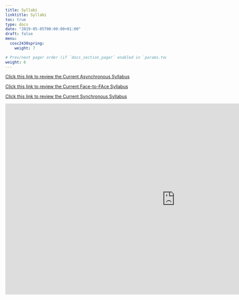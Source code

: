 ```yaml
---
title: Syllabi
linktitle: Syllabi
toc: true
type: docs
date: "2019-05-05T00:00:00+01:00"
draft: false
menu:
  cosc2430spring:
    weight: 7

# Prev/next pager order (if `docs_section_pager` enabled in `params.toml`)
weight: 6
---
```

[Click this link to review the Current Asynchronous Syllabus](https://github.com/njrizk/njrizk-academic/blob/master/static/files/NouhadRizk_Syllabus_COSC2430_Spring2021_Asynchronous.pdf)

[Click this link to review the Current Face-to-FAce Syllabus](https://github.com/njrizk/njrizk-academic/blob/master/static/files/NouhadRizk_Syllabus_COSC2430_Spring2021_Face_to_Face.pdf)


[Click this link to review the Current Synchronous Syllabus](https://github.com/njrizk/njrizk-academic/blob/master/static/files/NouhadRizk_Syllabus_COSC2430_Spring2021_synchronous.pdf)





<iframe width="1061" height="597" src="https://www.youtube.com/embed/9H0A6CsAGug" frameborder="0" allow="accelerometer; autoplay; encrypted-media; gyroscope; picture-in-picture" allowfullscreen></iframe>